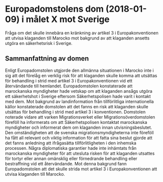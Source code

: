 # Europadomstolens dom (2018-01-09) i målet X mot Sverige

Fråga om det skulle innebära en kränkning av artikel 3 i Europakonventionen att utvisa klaganden till Marocko mot bakgrund av att klaganden ansetts utgöra en säkerhetsrisk i Sverige.

## Sammanfattning av domen

Enligt Europadomstolen utgjorde den allmänna situationen i Marocko inte i sig att det förelåg en verklig risk för att klaganden skulle komma att utsättas för behandling i strid med artikel 3 i Europakonventionen vid ett återvändande till hemlandet. Europadomstolen konstaterade att marockanska myndigheter hade vetskap om att klaganden ansågs utgöra ett säkerhetshot i Sverige eftersom Säkerhetspolisen hade varit i kontakt med dem. Mot bakgrund av landinformation från tillförlitliga internationella källor konstaterade domstolen att det fanns en risk att klaganden skulle utsättas för behandling i strid med artikel 3 i konventionen. Domstolen noterade vidare att varken Migrationsverket eller Migrationsöverdomstolen föreföll ha informerats om att Säkerhetspolisen kontaktat marockanska myndigheter och informerat dem om klaganden innan utvisningsbeslutet. Den omständigheten att de svenska migrationsmyndigheterna inte föreföll ha fått all relevant och viktig information för att fatta sina beslut gjorde att det fanns anledning att ifrågasätta tillförlitligheten i den inhemska processen. Några diplomatiska garantier hade inte inhämtats från marockanska myndigheter för att utesluta risken för att klaganden utsattes för tortyr eller annan omänsklig eller förnedrande behandling eller bestraffning vid ett återvändande. Mot denna bakgrund fann Europadomstolen att det skulle strida mot artikel 3 i Europakonventionen att utvisa klaganden till Marocko.
